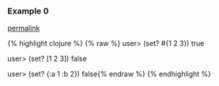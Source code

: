 ### Example 0
[permalink](#example-0)

{% highlight clojure %}
{% raw %}
user> (set? #{1 2 3})
true

user> (set? [1 2 3])
false

user> (set? {:a 1 :b 2})
false{% endraw %}
{% endhighlight %}


